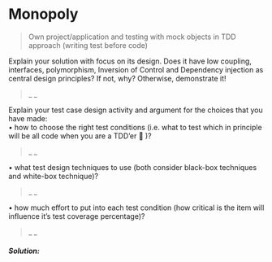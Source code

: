 # Monopoly
> Own project/application and testing with mock objects in TDD approach (writing test before code)

Explain your solution with focus on its design. Does it have low coupling, interfaces, polymorphism, Inversion of Control and Dependency injection as central design principles? If not, why? Otherwise, demonstrate it! <br>
> _ _

Explain your test case design activity and argument for the choices that you have made:  <br>
• how to choose the right test conditions (i.e. what to test which in principle will be all code when you are a TDD’er  )? <br>
> _ _

• what test design techniques to use (both consider black-box techniques and white-box technique)? <br>
> _ _

• how much effort to put into each test condition (how critical is the item will influence it’s test coverage percentage)? <br>
> _ _


##### Solution: